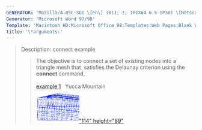 ```yaml
---
GENERATOR: 'Mozilla/4.05C-SGI \[en\] (X11; I; IRIX64 6.5 IP30) \[Netscape\]'
Generator: 'Microsoft Word 97/98'
Template: 'Macintosh HD:Microsoft Office 98:Templates:Web Pages:Blank Web Page'
title: '\*arguments:'
---
```


> Description: connect example
>
> > The objective is to connect a set of existing nodes into a triangle
> > mesh that  satisfies the Delaunay criterion using the **connect**
> > command.\
> >  \
> > [example 1](description1.html)   Yucca Mountain\
> > [![](image/2d_connect1b_tn.gif)"114"
> > height="89"](description1.html)
